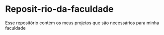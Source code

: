 # Reposit-rio-da-faculdade
Esse repositório contém os meus projetos que são necessários para minha faculdade
